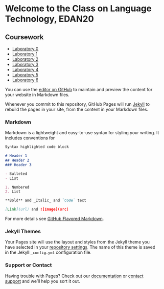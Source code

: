 # Welcome to the Class on Language Technology, EDAN20

## Coursework
- [Laboratory 0](https://pnugues.github.io/edan20/cw0.xml)
- [Laboratory 1](https://pnugues.github.io/edan20/cw1.xml)
- [Laboratory 2](https://pnugues.github.io/edan20/cw2.xml)
- [Laboratory 3](https://pnugues.github.io/edan20/cw3.xml)
- [Laboratory 4](https://pnugues.github.io/edan20/cw4.xml)
- [Laboratory 5](https://pnugues.github.io/edan20/cw5.xml)
- [Laboratory 6](https://pnugues.github.io/edan20/cw6.html)

You can use the [editor on GitHub](https://github.com/pnugues/edan20.github.io/edit/master/README.md) to maintain and preview the content for your website in Markdown files.

Whenever you commit to this repository, GitHub Pages will run [Jekyll](https://jekyllrb.com/) to rebuild the pages in your site, from the content in your Markdown files.

### Markdown

Markdown is a lightweight and easy-to-use syntax for styling your writing. It includes conventions for

```markdown
Syntax highlighted code block

# Header 1
## Header 2
### Header 3

- Bulleted
- List

1. Numbered
2. List

**Bold** and _Italic_ and `Code` text

[Link](url) and ![Image](src)
```

For more details see [GitHub Flavored Markdown](https://guides.github.com/features/mastering-markdown/).

### Jekyll Themes

Your Pages site will use the layout and styles from the Jekyll theme you have selected in your [repository settings](https://github.com/pnugues/edan20.github.io/settings). The name of this theme is saved in the Jekyll `_config.yml` configuration file.

### Support or Contact

Having trouble with Pages? Check out our [documentation](https://help.github.com/categories/github-pages-basics/) or [contact support](https://github.com/contact) and we’ll help you sort it out.
